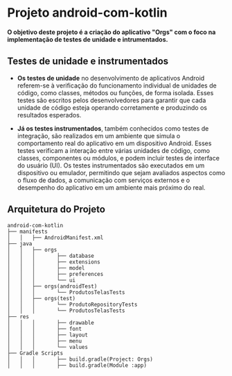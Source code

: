 # Projeto android-com-kotlin

**O objetivo deste projeto é a criação do aplicativo "Orgs" com o foco na implementação de testes de unidade e intrumentados.**

## Testes de unidade e instrumentados

- **Os testes de unidade** no desenvolvimento de aplicativos Android referem-se à verificação do funcionamento individual de unidades de código, como classes, métodos ou funções, de forma isolada. Esses testes são escritos pelos desenvolvedores para garantir que cada unidade de código esteja operando corretamente e produzindo os resultados esperados.

- **Já os testes instrumentados**, também conhecidos como testes de integração, são realizados em um ambiente que simula o comportamento real do aplicativo em um dispositivo Android. Esses testes verificam a interação entre várias unidades de código, como classes, componentes ou módulos, e podem incluir testes de interface do usuário (UI). Os testes instrumentados são executados em um dispositivo ou emulador, permitindo que sejam avaliados aspectos como o fluxo de dados, a comunicação com serviços externos e o desempenho do aplicativo em um ambiente mais próximo do real.

## Arquitetura do Projeto
```
android-com-kotlin
├── manifests
│   │   ├── AndroidManifest.xml
├── java
│   │   ├── orgs
│   │   │       ├── database
│   │   │       ├── extensions
│   │   │       ├── model
│   │   │       ├── preferences
│   │   │       └── ui
│   │   ├── orgs(androidTest)
│   │   │       └── ProdutosTelasTests
│   │   ├── orgs(test)
│   │   │       └── ProdutoRepositoryTests
│   │   │       └── ProdutosTelasTests
├── res
│   │   │       ├── drawable
│   │   │       ├── font
│   │   │       ├── layout
│   │   │       ├── menu
│   │   │       └── values
├── Gradle Scripts
│   │   │       ├── build.gradle(Project: Orgs)
│   │   │       ├── build.gradle(Module :app)
```
